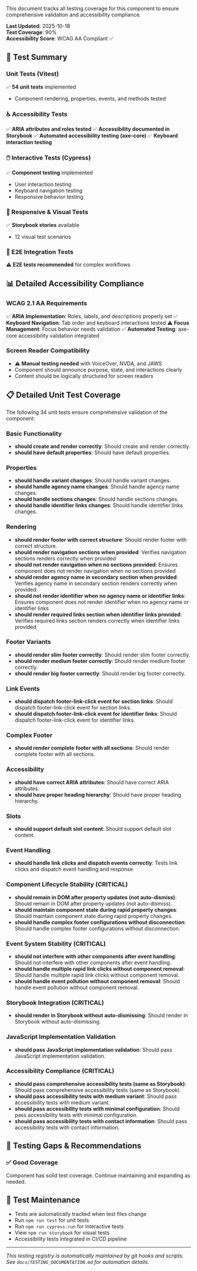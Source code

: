 
This document tracks all testing coverage for this component to ensure comprehensive validation and accessibility compliance.

**Last Updated**: 2025-10-18  
**Test Coverage**: 90%  
**Accessibility Score**: WCAG AA Compliant ✅

## 🧪 Test Summary

### Unit Tests (Vitest)

✅ **54 unit tests** implemented

- Component rendering, properties, events, and methods tested

### ♿ Accessibility Tests

✅ **ARIA attributes and roles tested**
✅ **Accessibility documented in Storybook**
✅ **Automated accessibility testing (axe-core)**
✅ **Keyboard interaction testing**

### 🖱️ Interactive Tests (Cypress)

✅ **Component testing** implemented

- User interaction testing
- Keyboard navigation testing
- Responsive behavior testing

### 📱 Responsive & Visual Tests

✅ **Storybook stories** available

- 12 visual test scenarios

### 🔧 E2E Integration Tests

⚠️ **E2E tests recommended** for complex workflows

## 📊 Detailed Accessibility Compliance

### WCAG 2.1 AA Requirements

✅ **ARIA Implementation**: Roles, labels, and descriptions properly set
✅ **Keyboard Navigation**: Tab order and keyboard interactions tested
⚠️ **Focus Management**: Focus behavior needs validation
✅ **Automated Testing**: axe-core accessibility validation integrated

### Screen Reader Compatibility

- ⚠️ **Manual testing needed** with VoiceOver, NVDA, and JAWS
- Component should announce purpose, state, and interactions clearly
- Content should be logically structured for screen readers

















## 📋 Detailed Unit Test Coverage

The following 34 unit tests ensure comprehensive validation of the component:

### Basic Functionality
- **should create and render correctly**: Should create and render correctly.
- **should have default properties**: Should have default properties.

### Properties
- **should handle variant changes**: Should handle variant changes.
- **should handle agency name changes**: Should handle agency name changes.
- **should handle sections changes**: Should handle sections changes.
- **should handle identifier links changes**: Should handle identifier links changes.

### Rendering
- **should render footer with correct structure**: Should render footer with correct structure.
- **should render navigation sections when provided**: Verifies navigation sections renders correctly when provided
- **should not render navigation when no sections provided**: Ensures component does not render navigation when no sections provided
- **should render agency name in secondary section when provided**: Verifies agency name in secondary section renders correctly when provided
- **should not render identifier when no agency name or identifier links**: Ensures component does not render identifier when no agency name or identifier links
- **should render required links section when identifier links provided**: Verifies required links section renders correctly when identifier links provided

### Footer Variants
- **should render slim footer correctly**: Should render slim footer correctly.
- **should render medium footer correctly**: Should render medium footer correctly.
- **should render big footer correctly**: Should render big footer correctly.

### Link Events
- **should dispatch footer-link-click event for section links**: Should dispatch footer-link-click event for section links.
- **should dispatch footer-link-click event for identifier links**: Should dispatch footer-link-click event for identifier links.

### Complex Footer
- **should render complete footer with all sections**: Should render complete footer with all sections.

### Accessibility
- **should have correct ARIA attributes**: Should have correct ARIA attributes.
- **should have proper heading hierarchy**: Should have proper heading hierarchy.

### Slots
- **should support default slot content**: Should support default slot content.

### Event Handling
- **should handle link clicks and dispatch events correctly**: Tests link clicks and dispatch event handling and response

### Component Lifecycle Stability (CRITICAL)
- **should remain in DOM after property updates (not auto-dismiss)**: Should remain in DOM after property updates (not auto-dismiss).
- **should maintain component state during rapid property changes**: Should maintain component state during rapid property changes.
- **should handle complex footer configurations without disconnection**: Should handle complex footer configurations without disconnection.

### Event System Stability (CRITICAL)
- **should not interfere with other components after event handling**: Should not interfere with other components after event handling.
- **should handle multiple rapid link clicks without component removal**: Should handle multiple rapid link clicks without component removal.
- **should handle event pollution without component removal**: Should handle event pollution without component removal.

### Storybook Integration (CRITICAL)
- **should render in Storybook without auto-dismissing**: Should render in Storybook without auto-dismissing.

### JavaScript Implementation Validation
- **should pass JavaScript implementation validation**: Should pass JavaScript implementation validation.

### Accessibility Compliance (CRITICAL)
- **should pass comprehensive accessibility tests (same as Storybook)**: Should pass comprehensive accessibility tests (same as Storybook).
- **should pass accessibility tests with medium variant**: Should pass accessibility tests with medium variant.
- **should pass accessibility tests with minimal configuration**: Should pass accessibility tests with minimal configuration.
- **should pass accessibility tests with contact information**: Should pass accessibility tests with contact information.


## 🚨 Testing Gaps & Recommendations

### ✅ Good Coverage

Component has solid test coverage. Continue maintaining and expanding as needed.

## 📝 Test Maintenance

- Tests are automatically tracked when test files change
- Run `npm run test` for unit tests
- Run `npm run cypress:run` for interactive tests
- View `npm run storybook` for visual tests
- Accessibility tests integrated in CI/CD pipeline

---

_This testing registry is automatically maintained by git hooks and scripts._  
_See `docs/TESTING_DOCUMENTATION.md` for automation details._
